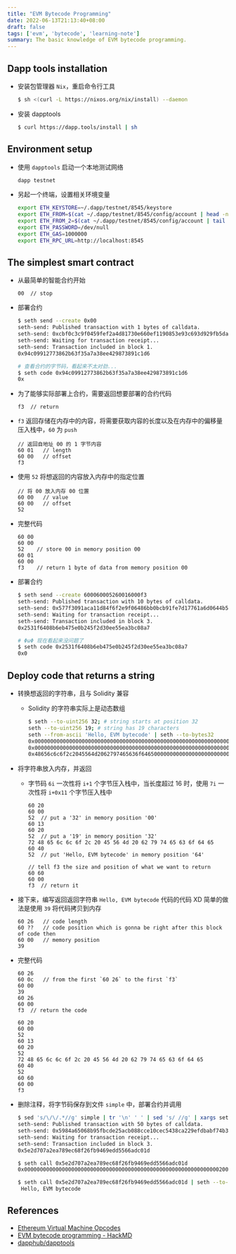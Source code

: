 ```yaml
---
title: "EVM Bytecode Programming"
date: 2022-06-13T21:13:40+08:00
draft: false
tags: ['evm', 'bytecode', 'learning-note']
summary: The basic knowledge of EVM bytecode programming.
---
```


## Dapp tools installation

- 安装包管理器 `Nix`，重启命令行工具

    ```bash
    $ sh <(curl -L https://nixos.org/nix/install) --daemon
    ```

- 安装 dapptools

    ```bash
    $ curl https://dapp.tools/install | sh
    ```

## Environment setup

- 使用 `dapptools` 启动一个本地测试网络

    ```bash
    dapp testnet
    ```

- 另起一个终端，设置相关环境变量

    ```bash
    export ETH_KEYSTORE=~/.dapp/testnet/8545/keystore
    export ETH_FROM=$(cat ~/.dapp/testnet/8545/config/account | head -n 1)
    export ETH_FROM_2=$(cat ~/.dapp/testnet/8545/config/account | tail -n 1)
    export ETH_PASSWORD=/dev/null
    export ETH_GAS=1000000
    export ETH_RPC_URL=http://localhost:8545
    ```

## The simplest smart contract

- 从最简单的智能合约开始

    ```
    00  // stop
    ```

- 部署合约
  
    ```bash
    $ seth send --create 0x00
    seth-send: Published transaction with 1 bytes of calldata.
    seth-send: 0xcbf0c3c9f0459fef2a4d81730e660ef1190853e93c693d929fb5daa137042ef0
    seth-send: Waiting for transaction receipt...
    seth-send: Transaction included in block 1.
    0x94c09912773862b63f35a7a38ee429873891c1d6

    # 查看合约的字节码，看起来不太对劲...
    $ seth code 0x94c09912773862b63f35a7a38ee429873891c1d6
    0x
    ```

- 为了能够实际部署上合约，需要返回想要部署的合约代码

    ```
    f3  // return
    ```

- `f3` 返回存储在内存中的内容，将需要获取内容的长度以及在内存中的偏移量压入栈中，`60` 为 `push`

    ```
    // 返回自地址 00 的 1 字节内容
    60 01   // length
    60 00   // offset
    f3
    ```

- 使用 `52` 将想返回的内容放入内存中的指定位置

    ```
    // 将 00 放入内存 00 位置
    60 00   // value
    60 00   // offset
    52
    ```

- 完整代码

    ```
    60 00
    60 00
    52    // store 00 in memory position 00
    60 01
    60 00
    f3    // return 1 byte of data from memory position 00
    ```

- 部署合约

    ```bash
    $ seth send --create 600060005260016000f3
    seth-send: Published transaction with 10 bytes of calldata.
    seth-send: 0x577f3091aca11d84f6f2e9f06486bb0bcb91fe7d17761a6d0644b5b7e5ef25f5
    seth-send: Waiting for transaction receipt...
    seth-send: Transaction included in block 3.
    0x2531f6408b6eb475e0b245f2d30ee55ea3bc08a7

    # ΦωΦ 现在看起来没问题了
    $ seth code 0x2531f6408b6eb475e0b245f2d30ee55ea3bc08a7
    0x0
    ```

## Deploy code that returns a string

- 转换想返回的字符串，且与 Solidity 兼容
  - Solidity 的字符串实际上是动态数组

    ```bash
    $ seth --to-uint256 32; # string starts at position 32
    seth --to-uint256 19; # string has 19 characters
    seth --from-ascii 'Hello, EVM bytecode' | seth --to-bytes32
    0x0000000000000000000000000000000000000000000000000000000000000020
    0x0000000000000000000000000000000000000000000000000000000000000013
    0x48656c6c6f2c2045564d2062797465636f646500000000000000000000000000
    ```

- 将字符串放入内存，并返回
  - 字节码 `6i` 一次性将 `i+1` 个字节压入栈中，当长度超过 $16$ 时，使用 `7i` 一次性将 `i+0x11` 个字节压入栈中

    ```
    60 20
    60 00
    52  // put a '32' in memory position '00'
    60 13
    60 20
    52  // put a '19' in memory position '32'
    72 48 65 6c 6c 6f 2c 20 45 56 4d 20 62 79 74 65 63 6f 64 65
    60 40
    52  // put 'Hello, EVM bytecode' in memory position '64'

    // tell f3 the size and position of what we want to return
    60 60
    60 00
    f3  // return it
    ```

- 接下来，编写返回返回字符串 `Hello, EVM bytecode` 代码的代码 XD 简单的做法是使用 `39` 将代码拷贝到内存

    ```
    60 26   // code length
    60 ??   // code position which is gonna be right after this block of code then
    60 00   // memory position
    39
    ```

- 完整代码

    ```
    60 26
    60 0c   // from the first `60 26` to the first `f3`
    60 00
    39
    60 26
    60 00
    f3  // return the code

    60 20
    60 00
    52
    60 13
    60 20
    52
    72 48 65 6c 6c 6f 2c 20 45 56 4d 20 62 79 74 65 63 6f 64 65
    60 40
    52
    60 60
    60 00
    f3 
    ```

- 删除注释，将字节码保存到文件 `simple` 中，部署合约并调用

    ```bash
    $ sed 's/\/\/.*//g' simple | tr '\n' ' ' | sed 's/ //g' | xargs seth send --create
    seth-send: Published transaction with 50 bytes of calldata.
    seth-send: 0x5984a65068b95fbcde25acb088cce10cec5438ca229efdbabf74b3aa8b198b1e
    seth-send: Waiting for transaction receipt...
    seth-send: Transaction included in block 3.
    0x5e2d707a2ea789ec68f26fb9469edd5566adc01d

    $ seth call 0x5e2d707a2ea789ec68f26fb9469edd5566adc01d
    0x000000000000000000000000000000000000000000000000000000000000002000000000000000000000000000000000000000000000000000000000000000130000000000000000000000000048656c6c6f2c2045564d2062797465636f6465

    $ seth call 0x5e2d707a2ea789ec68f26fb9469edd5566adc01d | seth --to-ascii
     Hello, EVM bytecode
    ```

## References

- [Ethereum Virtual Machine Opcodes](https://www.ethervm.io/)
- [EVM bytecode programming - HackMD](https://hackmd.io/@e18r/r1yM3rCCd)
- [dapphub/dapptools](https://github.com/dapphub/dapptools)